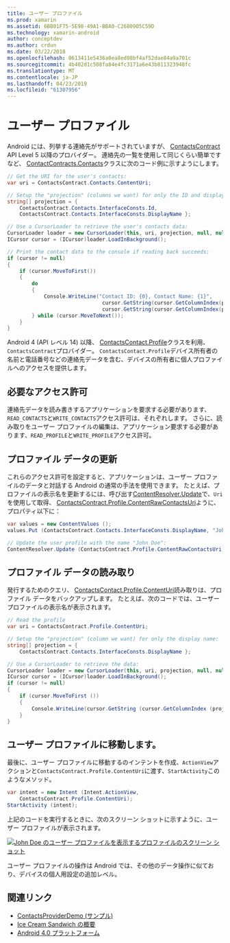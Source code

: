 ```yaml
---
title: ユーザー プロファイル
ms.prod: xamarin
ms.assetid: 6BB01F75-5E98-49A1-BBA0-C2680905C59D
ms.technology: xamarin-android
author: conceptdev
ms.author: crdun
ms.date: 03/22/2018
ms.openlocfilehash: 0613411e5436a0ea8ed08bf4af52dae84a9a701c
ms.sourcegitcommit: 4b402d1c508fa84e4fc3171a6e43b811323948fc
ms.translationtype: MT
ms.contentlocale: ja-JP
ms.lasthandoff: 04/23/2019
ms.locfileid: "61307956"
---
```

# <a name="user-profile"></a>ユーザー プロファイル

Android には、列挙する連絡先がサポートされていますが、 [ContactsContract](https://developer.xamarin.com/api/type/Android.Provider.ContactsContract/) API Level 5 以降のプロバイダー。 連絡先の一覧を使用して同じくらい簡単ですなど、 [ContactContracts.Contacts](https://developer.xamarin.com/api/type/Android.Provider.ContactsContract+Contacts/)クラスに次のコード例に示すようにします。

```csharp
// Get the URI for the user's contacts:
var uri = ContactsContract.Contacts.ContentUri;

// Setup the "projection" (columns we want) for only the ID and display name:
string[] projection = {
    ContactsContract.Contacts.InterfaceConsts.Id, 
    ContactsContract.Contacts.InterfaceConsts.DisplayName };

// Use a CursorLoader to retrieve the user's contacts data:
CursorLoader loader = new CursorLoader(this, uri, projection, null, null, null);
ICursor cursor = (ICursor)loader.LoadInBackground();

// Print the contact data to the console if reading back succeeds:
if (cursor != null)
{
    if (cursor.MoveToFirst())
    {
        do
        {
            Console.WriteLine("Contact ID: {0}, Contact Name: {1}",
                               cursor.GetString(cursor.GetColumnIndex(projection[0])),
                               cursor.GetString(cursor.GetColumnIndex(projection[1])));
        } while (cursor.MoveToNext());
    }
}
```

Android 4 (API レベル 14) 以降、 [ContactsContact.Profile](https://developer.xamarin.com/api/type/Android.Provider.ContactsContract+Profile/)クラスを利用、`ContactsContract`プロバイダー。 `ContactsContact.Profile`デバイス所有者の名前と電話番号などの連絡先データを含む、デバイスの所有者に個人プロファイルへのアクセスを提供します。


## <a name="required-permissions"></a>必要なアクセス許可

連絡先データを読み書きするアプリケーションを要求する必要があります、`READ_CONTACTS`と`WRITE_CONTACTS`アクセス許可は、それぞれします。
さらに、読み取りをユーザー プロファイルの編集は、アプリケーション要求する必要があります、`READ_PROFILE`と`WRITE_PROFILE`アクセス許可。


## <a name="updating-profile-data"></a>プロファイル データの更新

これらのアクセス許可を設定すると、アプリケーションは、ユーザー プロファイルのデータと対話する Android の通常の手法を使用できます。 たとえば、プロファイルの表示名を更新するには、呼び出す[ContentResolver.Update](https://developer.xamarin.com/api/member/Android.Content.ContentResolver.Update)で、`Uri`を使用して取得、 [ContactsContract.Profile.ContentRawContactsUri](https://developer.xamarin.com/api/property/Android.Provider.ContactsContract+Profile.ContentRawContactsUri/)ように、プロパティ以下に：

```csharp
var values = new ContentValues ();
values.Put (ContactsContract.Contacts.InterfaceConsts.DisplayName, "John Doe");

// Update the user profile with the name "John Doe":
ContentResolver.Update (ContactsContract.Profile.ContentRawContactsUri, values, null, null);
```

## <a name="reading-profile-data"></a>プロファイル データの読み取り

発行するためのクエリ、 [ContactsContact.Profile.ContentUri](https://developer.xamarin.com/api/property/Android.Provider.ContactsContract+Profile.ContentUri/)読み取りは、プロファイル データをバックアップします。 たとえば、次のコードでは、ユーザー プロファイルの表示名が表示されます。

```csharp
// Read the profile
var uri = ContactsContract.Profile.ContentUri;

// Setup the "projection" (column we want) for only the display name:
string[] projection = {
    ContactsContract.Contacts.InterfaceConsts.DisplayName };

// Use a CursorLoader to retrieve the data:
CursorLoader loader = new CursorLoader(this, uri, projection, null, null, null);
ICursor cursor = (ICursor)loader.LoadInBackground();
if (cursor != null)
{
    if (cursor.MoveToFirst ())
    {
        Console.WriteLine(cursor.GetString (cursor.GetColumnIndex (projection [0])));
    }
}
```

## <a name="navigating-to-the-user-profile"></a>ユーザー プロファイルに移動します。

最後に、ユーザー プロファイルに移動するのインテントを作成、`ActionView`アクションと`ContactsContract.Profile.ContentUri`に渡す、`StartActivity`このようなメソッド。

```csharp
var intent = new Intent (Intent.ActionView,
    ContactsContract.Profile.ContentUri);           
StartActivity (intent);
```

上記のコードを実行するときに、次のスクリーン ショットに示すように、ユーザー プロファイルが表示されます。

[![John Doe のユーザー プロファイルを表示するプロファイルのスクリーン ショット](user-profile-images/01-profile-screen-sml.png)](user-profile-images/01-profile-screen.png#lightbox)

ユーザー プロファイルの操作は Android では、その他のデータ操作に似ており、デバイスの個人用設定の追加レベル。



## <a name="related-links"></a>関連リンク

- [ContactsProviderDemo (サンプル)](https://developer.xamarin.com/samples/monodroid/ContactsProviderDemo/)
- [Ice Cream Sandwich の概要](http://www.android.com/about/ice-cream-sandwich/)
- [Android 4.0 プラットフォーム](https://developer.android.com/sdk/android-4.0.html)
